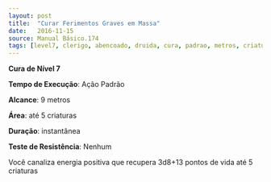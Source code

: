 ```yaml
---
layout: post
title:  "Curar Ferimentos Graves em Massa"
date:   2016-11-15
source: Manual Básico.174
tags: [level7, clerigo, abencoado, druida, cura, padrao, metros, criatura, instantanea, nenhum]
---
```


**Cura de Nível 7**

**Tempo de Execução**: Ação Padrão

**Alcance**: 9 metros

**Área**: até 5 criaturas

**Duração**: instantânea

**Teste de Resistência**: Nenhum

Você canaliza energia positiva que recupera 3d8+13 pontos de vida até 5 criaturas
